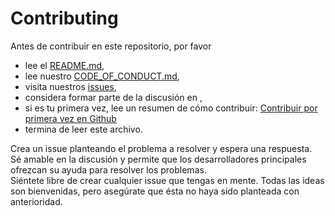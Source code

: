 # Contributing

Antes de contribuir en este repositorio, por favor
 * lee el [README.md](https://github.com/enzodiazdev/bottie/blob/master/README.md),
 * lee nuestro [CODE_OF_CONDUCT.md](https://github.com/enzodiazdev/bottie/blob/master/CODE_OF_CONDUCT.md),
 * visita nuestros [issues](https://github.com/enzodiazdev/bottie/issues),
 * considera formar parte de la discusión en [](),
 * si es tu primera vez, lee un resumen de cómo contribuir: [Contribuir por primera vez en Github](https://gist.github.com/EnzoDiazDev/31e73d0573142d0573eb58d69a5158fd)
 * termina de leer este archivo. 

Crea un issue planteando el problema a resolver y espera una respuesta. </br>
Sé amable en la discusión y permite que los desarrolladores principales ofrezcan su ayuda para resolver los problemas.</br>
Siéntete libre de crear cualquier issue que tengas en mente. Todas las ideas son bienvenidas, pero asegúrate que ésta no haya sido planteada con anterioridad. 